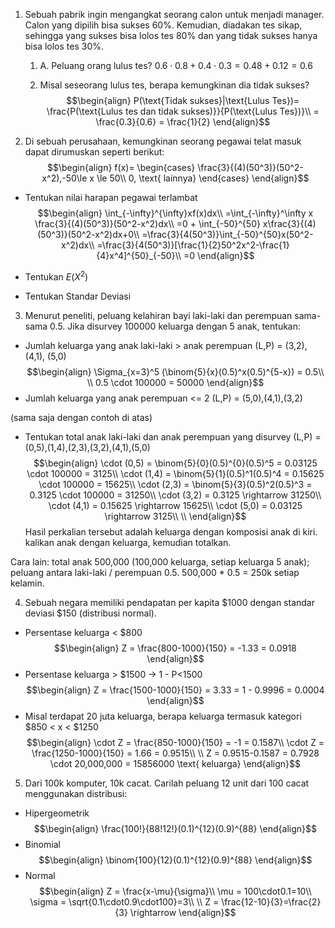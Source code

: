 1. Sebuah pabrik ingin mengangkat seorang calon untuk menjadi manager. Calon yang dipilih bisa sukses 60%. Kemudian, diadakan tes sikap, sehingga yang sukses bisa lolos tes 80% dan yang tidak sukses hanya bisa lolos tes 30%.
	1. A. Peluang orang lulus tes?
	   $0.6\cdot 0.8 + 0.4\cdot 0.3 = 0.48 + 0.12 = 0.6$
	   
	2. Misal seseorang lulus tes, berapa kemungkinan dia tidak sukses?
	   $$\begin{align}
	   P(\text{Tidak sukses}|\text{Lulus Tes})= \frac{P(\text{Lulus tes dan tidak sukses)}}{P(\text{Lulus Tes})}\\
	   = \frac{0.3}{0.6} = \frac{1}{2}
	   \end{align}$$

2. Di sebuah perusahaan, kemungkinan seorang pegawai telat masuk dapat dirumuskan seperti berikut:
$$\begin{align}
f(x)=
\begin{cases}
\frac{3}{(4)(50^3)}(50^2-x^2),-50\le x \le 50\\
0, \text{ lainnya}
\end{cases}
\end{align}$$
- Tentukan nilai harapan pegawai terlambat
$$\begin{align}
\int_{-\infty}^{\infty}xf(x)dx\\
=\int_{-\infty}^\infty x \frac{3}{(4)(50^3)}(50^2-x^2)dx\\
=0 + \int_{-50}^{50} x\frac{3}{(4)(50^3)}(50^2-x^2)dx+0\\
=\frac{3}{4(50^3)}\int_{-50}^{50}x(50^2-x^2)dx\\
=\frac{3}{4(50^3)}[\frac{1}{2}50^2x^2-\frac{1}{4}x^4]^{50}_{-50}\\
=0
\end{align}$$

- Tentukan $E(X^2)$
  

- Tentukan Standar Deviasi

3. Menurut peneliti, peluang kelahiran bayi laki-laki dan perempuan sama-sama 0.5. Jika disurvey 100000 keluarga dengan 5 anak, tentukan:
- Jumlah keluarga yang anak laki-laki > anak perempuan
(L,P) = (3,2), (4,1), (5,0)
$$\begin{align}
\Sigma_{x=3}^5 (\binom{5}{x}(0.5)^x(0.5)^{5-x}) = 0.5\\
\\
0.5 \cdot 100000 = 50000
\end{align}$$
- Jumlah keluarga yang anak perempuan <= 2
(L,P) = (5,0),(4,1),(3,2)

(sama saja dengan contoh di atas)

- Tentukan total anak laki-laki dan anak perempuan yang disurvey
(L,P) = (0,5),(1,4),(2,3),(3,2),(4,1),(5,0)
$$\begin{align}
\cdot (0,5) = \binom{5}{0}(0.5)^{0}(0.5)^5 = 0.03125 \cdot 100000 = 3125\\
\cdot (1,4) = \binom{5}{1}(0.5)^1(0.5)^4 = 0.15625 \cdot 100000 = 15625\\
\cdot (2,3) = \binom{5}{3}(0.5)^2(0.5)^3 = 0.3125 \cdot 100000 = 31250\\
\cdot (3,2) = 0.3125 \rightarrow 31250\\
\cdot (4,1) = 0.15625 \rightarrow 15625\\
\cdot (5,0) = 0.03125 \rightarrow 3125\\
\\
\end{align}$$
Hasil perkalian tersebut adalah keluarga dengan komposisi anak di kiri. kalikan anak dengan keluarga, kemudian totalkan.

Cara lain: total anak 500,000 (100,000 keluarga, setiap keluarga 5 anak); peluang antara laki-laki / perempuan 0.5. 500,000 * 0.5 = 250k setiap kelamin.

4. Sebuah negara memiliki pendapatan per kapita $1000 dengan standar deviasi $150 (distribusi normal).
- Persentase keluarga < $800
$$\begin{align}
Z = \frac{800-1000}{150} = -1.33 = 0.0918
\end{align}$$
- Persentase keluarga > $1500 $\rightarrow$ 1 - P<1500
$$\begin{align}
Z = \frac{1500-1000}{150} = 3.33 = 1 - 0.9996 = 0.0004
\end{align}$$
- Misal terdapat 20 juta keluarga, berapa keluarga termasuk kategori $850 < x < $1250
$$\begin{align}
\cdot Z = \frac{850-1000}{150} = -1 = 0.1587\\
\cdot Z = \frac{1250-1000}{150} = 1.66 = 0.9515\\
\\
Z = 0.9515-0.1587 = 0.7928 \cdot 20,000,000 = 15856000 \text{ keluarga}
\end{align}$$
5. Dari 100k komputer, 10k cacat. Carilah peluang 12 unit dari 100 cacat menggunakan distribusi:
- Hipergeometrik
$$\begin{align}
\frac{100!}{88!12!}(0.1)^{12}(0.9)^{88}
\end{align}$$
- Binomial
$$\begin{align}
\binom{100}{12}(0.1)^{12}(0.9)^{88}
\end{align}$$
- Normal
$$\begin{align}
Z = \frac{x-\mu}{\sigma}\\
\mu = 100\cdot0.1=10\\
\sigma = \sqrt{0.1\cdot0.9\cdot100}=3\\
\\
Z = \frac{12-10}{3}=\frac{2}{3} \rightarrow 
\end{align}$$